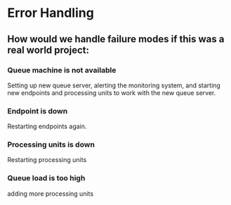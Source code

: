 # Error Handling
## How would we handle failure modes if this was a real world project:
### Queue machine is not available
Setting up new queue server, alerting the monitoring system, and starting new endpoints and processing units to work with the new queue server.
### Endpoint is down
Restarting endpoints again.
### Processing units is down
Restarting processing units
### Queue load is too high
adding more processing units